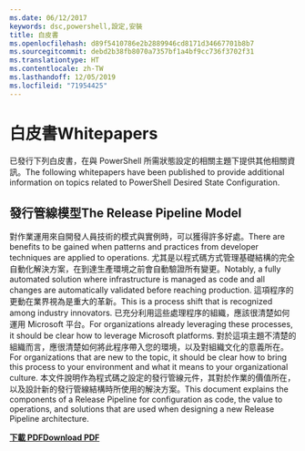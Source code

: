 ```yaml
---
ms.date: 06/12/2017
keywords: dsc,powershell,設定,安裝
title: 白皮書
ms.openlocfilehash: d89f5410786e2b2889946cd8171d34667701b8b7
ms.sourcegitcommit: debd2b38fb8070a7357bf1a4bf9cc736f3702f31
ms.translationtype: HT
ms.contentlocale: zh-TW
ms.lasthandoff: 12/05/2019
ms.locfileid: "71954425"
---
```

# <a name="whitepapers"></a><span data-ttu-id="05f47-103">白皮書</span><span class="sxs-lookup"><span data-stu-id="05f47-103">Whitepapers</span></span>

<span data-ttu-id="05f47-104">已發行下列白皮書，在與 PowerShell 所需狀態設定的相關主題下提供其他相關資訊。</span><span class="sxs-lookup"><span data-stu-id="05f47-104">The following whitepapers have been published to provide additional information on topics related to PowerShell Desired State Configuration.</span></span>

## <a name="the-release-pipeline-model"></a><span data-ttu-id="05f47-105">發行管線模型</span><span class="sxs-lookup"><span data-stu-id="05f47-105">The Release Pipeline Model</span></span>
<span data-ttu-id="05f47-106">對作業運用來自開發人員技術的模式與實例時，可以獲得許多好處。</span><span class="sxs-lookup"><span data-stu-id="05f47-106">There are benefits to be gained when patterns and practices from developer techniques are applied to operations.</span></span> <span data-ttu-id="05f47-107">尤其是以程式碼方式管理基礎結構的完全自動化解決方案，在到達生產環境之前會自動驗證所有變更。</span><span class="sxs-lookup"><span data-stu-id="05f47-107">Notably, a fully automated solution where infrastructure is managed as code and all changes are automatically validated before reaching production.</span></span> <span data-ttu-id="05f47-108">這項程序的更動在業界視為是重大的革新。</span><span class="sxs-lookup"><span data-stu-id="05f47-108">This is a process shift that is recognized among industry innovators.</span></span> <span data-ttu-id="05f47-109">已充分利用這些處理程序的組織，應該很清楚如何運用 Microsoft 平台。</span><span class="sxs-lookup"><span data-stu-id="05f47-109">For organizations already leveraging these processes, it should be clear how to leverage Microsoft platforms.</span></span> <span data-ttu-id="05f47-110">對於這項主題不清楚的組織而言，應很清楚如何將此程序帶入您的環境，以及對組織文化的意義所在。</span><span class="sxs-lookup"><span data-stu-id="05f47-110">For organizations that are new to the topic, it should be clear how to bring this process to your environment and what it means to your organizational culture.</span></span> <span data-ttu-id="05f47-111">本文件說明作為程式碼之設定的發行管線元件，其對於作業的價值所在，以及設計新的發行管線結構時所使用的解決方案。</span><span class="sxs-lookup"><span data-stu-id="05f47-111">This document explains the components of a Release Pipeline for configuration as code, the value to operations, and solutions that are used when designing a new Release Pipeline architecture.</span></span>

<span data-ttu-id="05f47-112">**[下載 PDF](https://aka.ms/thereleasepipelinemodelpdf)**</span><span class="sxs-lookup"><span data-stu-id="05f47-112">**[Download PDF](https://aka.ms/thereleasepipelinemodelpdf)**</span></span>